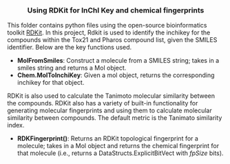 <h3 align="center">Using RDKit for InChI Key and chemical fingerprints</h3>


This folder contains python files using the open-source bioinformatics toolkit [RDKit](https://www.rdkit.org/docs/GettingStartedInPython.html). In this project, Rdkit is used to identify the inchikey for the compounds within the Tox21 and Pharos compound list, given the SMILES identifier. Below are the key functions used.

- **MolFromSmiles**: Construct a molecule from a SMILES string; takes in a smiles string and returns a Mol object.
- **Chem.MolToInchiKey**: Given a mol object, returns the corresponding inchikey for that object. 


RDKit is also used to calculate the Tanimoto molecular similarity between the compounds. RDKit also has a variety of built-in functionality for generating molecular fingerprints and using them to calculate molecular similarity between compounds. The default metric is the Tanimato similarity index. 

- **RDKFingerprint()**: Returns an RDKit topological fingerprint for a molecule; takes in a Mol object and returns the chemical fingerprint for that molecule (i.e., returns a DataStructs.ExplicitBitVect with _fpSize_ bits).


